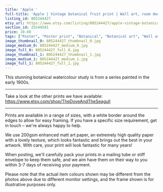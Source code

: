 ```yaml
---
title: 'Apple '
full-title: 'Apple | Vintage botanical fruit print | Wall art, room decor, vintage print, watercolour'
listing_id: 805244427
etsy_url: https://www.etsy.com/listing/805244427/apple-vintage-botanical-fruit-print-wall?utm_source=site&utm_medium=api&utm_campaign=api
section_id: 25544581
price: 10.60
tags: ["Poster", "Poster print", "Botanical", "Botanical art", "Wall art", "Botanical poster", "Photograph", "Vintage", "Watercolour", "Fruit", "High quality print", "Apple", "USDA Pomological"]
image_thumbnail_0: 805244427_thumbnail_0.jpg
image_medium_0: 805244427_medium_0.jpg
image_full_0: 805244427_full_0.jpg
image_thumbnail_1: 805244427_thumbnail_1.jpg
image_medium_1: 805244427_medium_1.jpg
image_full_1: 805244427_full_1.jpg
---
```

This stunning botanical watercolour study is from a series painted in the early 1900s.

---

Take a look at the other prints we have available:
https://www.etsy.com/shop/TheDoveAndTheSeagull

----

Prints are available in a range of sizes, with a white border around the edges to allow for easy framing. If you have a specific size requirement, get in touch – we&#39;re always happy to help.

We use 200gsm enhanced matt art paper, an extremely high quality paper with a lovely texture, which looks fantastic and brings out the best in your artwork. With care, your print will look fantastic for many years!

When posting, we&#39;ll carefully pack your prints in a mailing tube or stiff envelope to keep them safe, and we aim have them on their way to you within 3-7 days of receiving your payment.

Please note that the actual item colours shown may be different from the photos above due to different monitor settings, and the frame shown is for illustrative purposes only.
